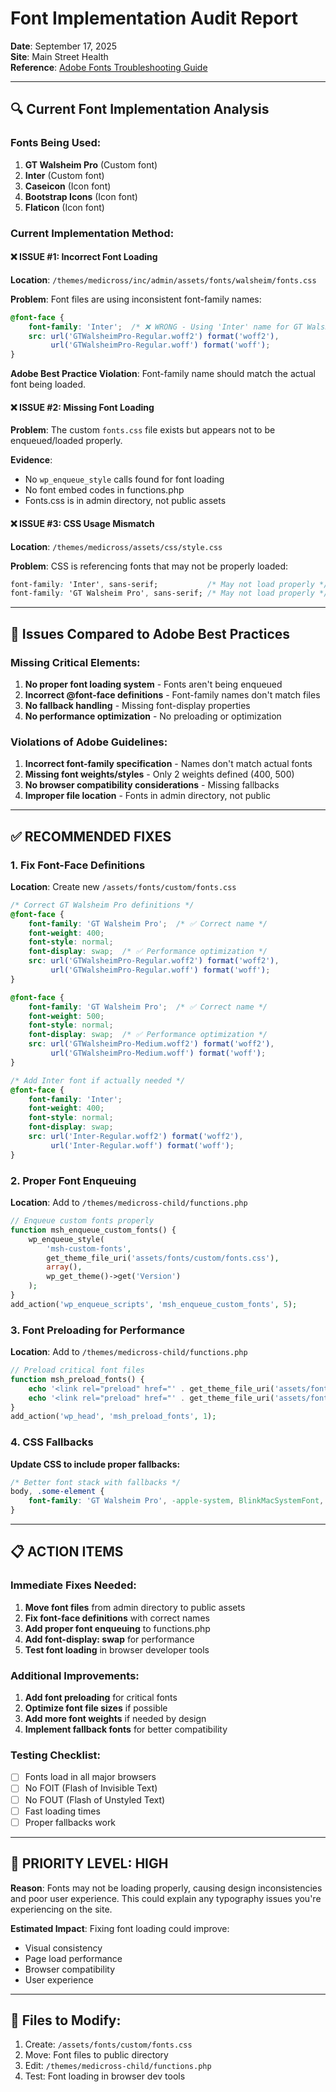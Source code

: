 # Font Implementation Audit Report
**Date**: September 17, 2025  
**Site**: Main Street Health  
**Reference**: [Adobe Fonts Troubleshooting Guide](https://helpx.adobe.com/ca/fonts/kb/troubleshoot-adding-fonts-website.html)

---

## 🔍 **Current Font Implementation Analysis**

### **Fonts Being Used:**
1. **GT Walsheim Pro** (Custom font)
2. **Inter** (Custom font) 
3. **Caseicon** (Icon font)
4. **Bootstrap Icons** (Icon font)
5. **Flaticon** (Icon font)

### **Current Implementation Method:**

#### ❌ **ISSUE #1: Incorrect Font Loading**
**Location**: `/themes/medicross/inc/admin/assets/fonts/walsheim/fonts.css`

**Problem**: Font files are using inconsistent font-family names:
```css
@font-face {
    font-family: 'Inter';  /* ❌ WRONG - Using 'Inter' name for GT Walsheim files */
    src: url('GTWalsheimPro-Regular.woff2') format('woff2'),
         url('GTWalsheimPro-Regular.woff') format('woff');
}
```

**Adobe Best Practice Violation**: Font-family name should match the actual font being loaded.

#### ❌ **ISSUE #2: Missing Font Loading**
**Problem**: The custom `fonts.css` file exists but appears not to be enqueued/loaded properly.

**Evidence**: 
- No `wp_enqueue_style` calls found for font loading
- No font embed codes in functions.php
- Fonts.css is in admin directory, not public assets

#### ❌ **ISSUE #3: CSS Usage Mismatch**
**Location**: `/themes/medicross/assets/css/style.css`

**Problem**: CSS is referencing fonts that may not be properly loaded:
```css
font-family: 'Inter', sans-serif;           /* May not load properly */
font-family: 'GT Walsheim Pro', sans-serif; /* May not load properly */
```

---

## 🚨 **Issues Compared to Adobe Best Practices**

### **Missing Critical Elements:**
1. **No proper font loading system** - Fonts aren't being enqueued
2. **Incorrect @font-face definitions** - Font-family names don't match files
3. **No fallback handling** - Missing font-display properties
4. **No performance optimization** - No preloading or optimization

### **Violations of Adobe Guidelines:**
1. **Incorrect font-family specification** - Names don't match actual fonts
2. **Missing font weights/styles** - Only 2 weights defined (400, 500)
3. **No browser compatibility considerations** - Missing fallbacks
4. **Improper file location** - Fonts in admin directory, not public

---

## ✅ **RECOMMENDED FIXES**

### **1. Fix Font-Face Definitions**
**Location**: Create new `/assets/fonts/custom/fonts.css`

```css
/* Correct GT Walsheim Pro definitions */
@font-face {
    font-family: 'GT Walsheim Pro';  /* ✅ Correct name */
    font-weight: 400;
    font-style: normal;
    font-display: swap;  /* ✅ Performance optimization */
    src: url('GTWalsheimPro-Regular.woff2') format('woff2'),
         url('GTWalsheimPro-Regular.woff') format('woff');
}

@font-face {
    font-family: 'GT Walsheim Pro';  /* ✅ Correct name */
    font-weight: 500;
    font-style: normal;
    font-display: swap;  /* ✅ Performance optimization */
    src: url('GTWalsheimPro-Medium.woff2') format('woff2'),
         url('GTWalsheimPro-Medium.woff') format('woff');
}

/* Add Inter font if actually needed */
@font-face {
    font-family: 'Inter';
    font-weight: 400;
    font-style: normal;
    font-display: swap;
    src: url('Inter-Regular.woff2') format('woff2'),
         url('Inter-Regular.woff') format('woff');
}
```

### **2. Proper Font Enqueuing**
**Location**: Add to `/themes/medicross-child/functions.php`

```php
// Enqueue custom fonts properly
function msh_enqueue_custom_fonts() {
    wp_enqueue_style(
        'msh-custom-fonts',
        get_theme_file_uri('assets/fonts/custom/fonts.css'),
        array(),
        wp_get_theme()->get('Version')
    );
}
add_action('wp_enqueue_scripts', 'msh_enqueue_custom_fonts', 5);
```

### **3. Font Preloading for Performance**
**Location**: Add to `/themes/medicross-child/functions.php`

```php
// Preload critical font files
function msh_preload_fonts() {
    echo '<link rel="preload" href="' . get_theme_file_uri('assets/fonts/custom/GTWalsheimPro-Regular.woff2') . '" as="font" type="font/woff2" crossorigin>';
    echo '<link rel="preload" href="' . get_theme_file_uri('assets/fonts/custom/GTWalsheimPro-Medium.woff2') . '" as="font" type="font/woff2" crossorigin>';
}
add_action('wp_head', 'msh_preload_fonts', 1);
```

### **4. CSS Fallbacks**
**Update CSS to include proper fallbacks:**

```css
/* Better font stack with fallbacks */
body, .some-element {
    font-family: 'GT Walsheim Pro', -apple-system, BlinkMacSystemFont, 'Segoe UI', Roboto, sans-serif;
}
```

---

## 📋 **ACTION ITEMS**

### **Immediate Fixes Needed:**
1. **Move font files** from admin directory to public assets
2. **Fix font-face definitions** with correct names
3. **Add proper font enqueuing** to functions.php
4. **Add font-display: swap** for performance
5. **Test font loading** in browser developer tools

### **Additional Improvements:**
1. **Add font preloading** for critical fonts
2. **Optimize font file sizes** if possible
3. **Add more font weights** if needed by design
4. **Implement fallback fonts** for better compatibility

### **Testing Checklist:**
- [ ] Fonts load in all major browsers
- [ ] No FOIT (Flash of Invisible Text) 
- [ ] No FOUT (Flash of Unstyled Text)
- [ ] Fast loading times
- [ ] Proper fallbacks work

---

## 🎯 **PRIORITY LEVEL: HIGH**

**Reason**: Fonts may not be loading properly, causing design inconsistencies and poor user experience. This could explain any typography issues you're experiencing on the site.

**Estimated Impact**: Fixing font loading could improve:
- Visual consistency
- Page load performance  
- Browser compatibility
- User experience

---

## 📁 **Files to Modify:**
1. Create: `/assets/fonts/custom/fonts.css`
2. Move: Font files to public directory
3. Edit: `/themes/medicross-child/functions.php`
4. Test: Font loading in browser dev tools